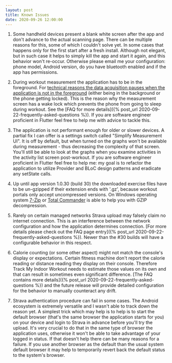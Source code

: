 ```yaml
---
layout: post
title: Known Issues
date: 2020-09-26 12:00:00
---
```

1. Some handheld devices present a blank white screen after the app and don't advance to the actual scanning page. There can be multiple reasons for this, some of which I couldn't solve yet. In some cases that happens only for the first start after a fresh install. Although not elegant, but in such case it helps to simply kill the app and start it again, and this behavior won't re-occur. Otherwise please email me your configuration: phone model, Android version, do you have bluetooth enabled and if the app has permissions.

1. During workout measurement the application has to be in the foreground. For [technical reasons the data acquisition pauses when the application is not in the foreground](https://stackoverflow.com/questions/64831910/how-to-make-my-app-keep-receiving-and-processing-bluetooth-data-while-the-phone) (either being in the background or the phone getting locked). This is the reason why the measurement screen has a wake lock which prevents the phone from going to sleep during workout. See the [FAQ for more details]({% post_url 2020-09-22-frequently-asked-questions %}). If you are software engineer proficient in Flutter feel free to help me with advice to tackle this.

1. The application is not performant enough for older or slower devices. A partial fix I can offer is a settings switch called "Simplify Measurement UI". It is off by default, but when turned on the graphs won't be available during measurement - thus decreasing the complexity of that screen. You'll still be able to look at the graphs when you examine activities in the activity list screen post-workout. If you are software engineer proficient in Flutter feel free to help me: my goal is to refactor the application to utilize Provider and BLoC design patterns and eradicate any setState calls.

1. Up until app version 1.0.30 (build 30) the downloaded exercise files have to be un-gzipped if their extension ends with '.gz', because workout portals only accept uncompressed versions. On Windows operating system [7-Zip](https://www.7-zip.org/) or [Total Commander](https://www.ghisler.com/) is able to help you with GZIP decompression.

1. Rarely on certain managed networks Strava upload may falsely claim no internet connection. This is an interference between the network configuration and how the application determines connection. [For more details please check out the FAQ page entry]({% post_url 2020-09-22-frequently-asked-questions %}). Newer than the #30 builds will have a configurable behavior in this respect.

1. Calorie counting (or some other aspect) might not match the console's display or expectations. Certain fitness machine don't report the calorie reading or distance reading they display on their console. Therefore Track My Indoor Workout needs to estimate those values on its own and that can result in sometimes even significant difference. [The FAQ contains more details]({% post_url 2020-09-22-frequently-asked-questions %}) and the future release will provide detailed configuration for the behavior to manually counteract any drift.

1. Strava authentication procedure can fail in some cases. The Android ecosystem is extremely versatile and I wasn't able to track down the reason yet. A simplest trick which may help is to help is to start the default browser (that's the same browser the application starts for you) on your device and login to Strava in advance before you'll try the upload. It's very crucial to do that in the same type of browser the application uses, otherwise it won't be able to take advantage of your logged in status. If that doesn't help there can be many reasons for a failure. If you use another browser as the default than the usual system default browser it may help to temporarily revert back the default status to the system's browser.
